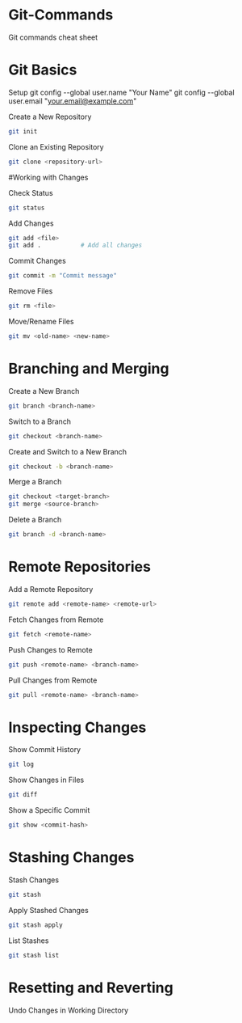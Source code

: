 # Git-Commands
Git commands cheat sheet


# Git Basics

Setup
git config --global user.name "Your Name"
git config --global user.email "your.email@example.com"

Create a New Repository
```sh
git init
```

Clone an Existing Repository
```sh
git clone <repository-url>
```

#Working with Changes

Check Status
```sh
git status
```

Add Changes
```sh
git add <file>
git add .           # Add all changes
```

Commit Changes
```sh
git commit -m "Commit message"
```

Remove Files
```sh
git rm <file>
```

Move/Rename Files
```sh
git mv <old-name> <new-name>
```

# Branching and Merging

Create a New Branch
```sh
git branch <branch-name>
```

Switch to a Branch
```sh
git checkout <branch-name>
```

Create and Switch to a New Branch
```sh
git checkout -b <branch-name>
```

Merge a Branch
```sh
git checkout <target-branch>
git merge <source-branch>
```

Delete a Branch
```sh
git branch -d <branch-name>
```

# Remote Repositories

Add a Remote Repository
```sh
git remote add <remote-name> <remote-url>
```

Fetch Changes from Remote
```sh
git fetch <remote-name>
```

Push Changes to Remote
```sh
git push <remote-name> <branch-name>
```

Pull Changes from Remote
```sh
git pull <remote-name> <branch-name>
```

# Inspecting Changes

Show Commit History
```sh
git log
```

Show Changes in Files
```sh
git diff
```

Show a Specific Commit
```sh
git show <commit-hash>
```

# Stashing Changes

Stash Changes
```sh
git stash
```

Apply Stashed Changes
```sh
git stash apply
```

List Stashes
```sh
git stash list
```

# Resetting and Reverting

Undo Changes in Working Directory
